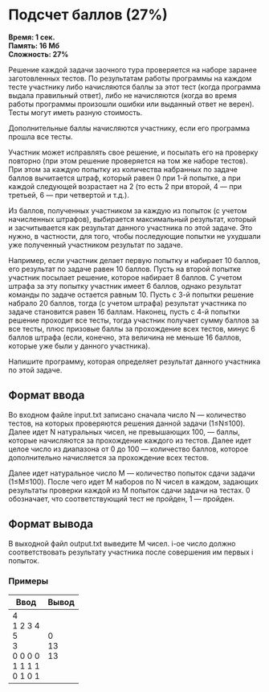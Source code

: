 <h1 class="title">Подсчет баллов (27%)</h1>
<p><b>Время: 1 сек.<br>Память: 16 Мб<br>Сложность: 27%</b></p>
<p>Решение каждой задачи заочного тура проверяется на наборе заранее заготовленных тестов. По результатам работы программы на каждом тесте участнику либо начисляются баллы за этот тест (когда программа выдала правильный ответ), либо не начисляются (когда во время работы программы произошли ошибки или выданный ответ не верен). Тесты могут иметь разную стоимость.</p>
<p>Дополнительные баллы начисляются участнику, если его программа прошла все тесты.</p>
<p>Участник может исправлять свое решение, и посылать его на проверку повторно (при этом решение проверяется на том же наборе тестов). При этом за каждую попытку из количества набранных по задаче баллов вычитается штраф, который равен 0 при 1-й попытке, а при каждой следующей возрастает на 2 (то есть 2 при второй, 4 — при третьей, 6 — при четвертой и т.д.).</p>
<p>Из баллов, полученных участником за каждую из попыток (с учетом начисленных штрафов), выбирается максимальный результат, который и засчитывается как результат данного участника по этой задаче. Это нужно, в частности, для того, чтобы последующие попытки не ухудшали уже полученный участником результат по задаче.</p>
<p>Например, если участник делает первую попытку и набирает 10 баллов, его результат по задаче равен 10 баллов. Пусть на второй попытке участник посылает решение, которое набирает 8 баллов. С учетом штрафа за эту попытку участник имеет 6 баллов, однако результат команды по задаче остается равным 10. Пусть с 3-й попытки решение набрало 20 баллов, тогда (с учетом штрафа) результат участника по задаче становится равен 16 баллам. Наконец, пусть с 4-й попытки решение проходит все тесты, тогда участник получает сумму баллов за все тесты, плюс призовые баллы за прохождение всех тестов, минус 6 баллов штрафа (если, конечно, эта величина не меньше 16 баллов, которые уже были у данного участника).</p>
<p>Напишите программу, которая определяет результат данного участника по этой задаче.</p>
<h2>Формат ввода</h2>
<p>Во входном файле input.txt записано сначала число N — количество тестов, на которых проверяются решения данной задачи (1≤N≤100). Далее идет N натуральных чисел, не превышающих 100, — баллы, которые начисляются за прохождение каждого из тестов. Далее идет целое число из диапазона от 0 до 100 — количество баллов, которое дополнительно начисляется за прохождение всех тестов.</p>
<p>Далее идет натуральное число M — количество попыток сдачи задачи (1≤M≤100). После чего идет M наборов по N чисел в каждом, задающих результаты проверки каждой из M попыток сдачи задачи на тестах. 0 обозначает, что соответствующий тест не пройден, 1 — пройден.</p>
<h2>Формат вывода</h2>
<p>В выходной файл output.txt выведите M чисел. i-ое число должно соответствовать результату участника после совершения им первых i попыток.</p>
<h3>Примеры</h3>
<table class="sample-tests">
  <thead>
     <tr>
        <th>Ввод</th>
        <th>Вывод</th>
     </tr>
  </thead>
  <tbody>
     <tr>
        <td>4<br>
            1 2 3 4<br>
            5<br>
            3<br>
            0 0 0 0<br>
            1 1 1 1<br>
            0 1 0 1</td>
        <td>0<br>
            13<br>
            13</td>
     </tr>
  </tbody>
</table>